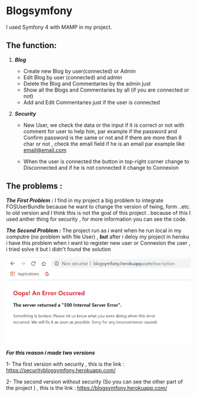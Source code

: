 

# Blogsymfony
I used Symfony 4 with MAMP in my project.

## The function: 
 

 1.  ***Blog***
		*  Create new Blog by user(connected) or Admin
	    * Edit Blog by user (connected) and admin
	    *  Delete the Blog and Commentaries by the admin just 
        *  Show all the Blogs and Commentaries by all (if you are connected or not)
        *  Add and Edit Commentaries just if the user is connected
        
 2.  ***Security***

		* New User, we check the data or the input if it is correct or not with comment for user to help him, par example if the password and   Confirm password is the same or not and if there are more than 8 char or not , check the email field if he is an email par example     like email@email.com

	  * When the user is connected the button in top-right corner change to Disconnected and if he is not connected it change to Connexion

 

## The problems :

 ***The First Problem :*** I find in my project a big problem to integrate FOSUserBundle because he want to change the version of twing,     form ..etc. to old version and I think this is not the goal of this project . because of this I used anther thing for security , for     more information you can see the code.

  ***The Second Problem :*** The project run as i want when he run local in my computre  (no problem with file User) , ***but*** after i deloy my project in heroku i have this problem when i want to register new user or Connexion the user , i tried solve it but i didn't found the solution
  

![GitHub Logo](https://github.com/shaqura/blogsymfony/blob/master/image/error.png)

***For this reason i made two versions***

1- The first version with security , this is the link :  https://securityblogsymfony.herokuapp.com/

2- The second version without security (So you can see the other part of the project ) , this is the link : https://blogsymfony.herokuapp.com/

